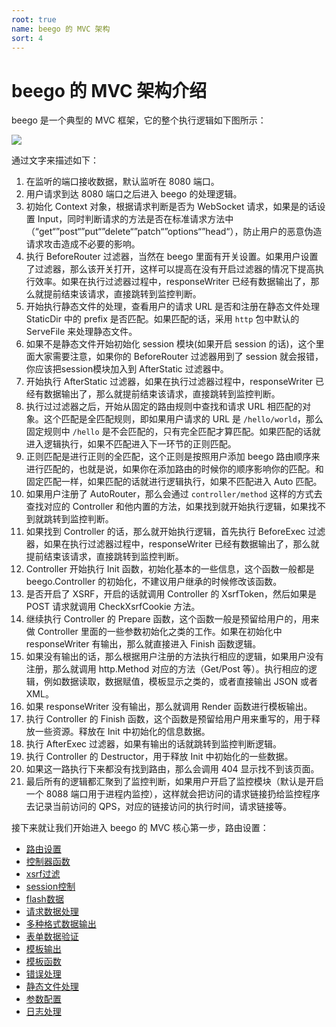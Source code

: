 ```yaml
---
root: true
name: beego 的 MVC 架构
sort: 4
---
```


# beego 的 MVC 架构介绍

beego 是一个典型的 MVC 框架，它的整个执行逻辑如下图所示：

![](../images/detail.png)

通过文字来描述如下：

1. 在监听的端口接收数据，默认监听在 8080 端口。
2. 用户请求到达 8080 端口之后进入 beego 的处理逻辑。
3. 初始化 Context 对象，根据请求判断是否为 WebSocket 请求，如果是的话设置 Input，同时判断请求的方法是否在标准请求方法中（“get“”post“”put“”delete“”patch“”options“”head“），防止用户的恶意伪造请求攻击造成不必要的影响。
4. 执行 BeforeRouter 过滤器，当然在 beego 里面有开关设置。如果用户设置了过滤器，那么该开关打开，这样可以提高在没有开启过滤器的情况下提高执行效率。如果在执行过滤器过程中，responseWriter 已经有数据输出了，那么就提前结束该请求，直接跳转到监控判断。
5. 开始执行静态文件的处理，查看用户的请求 URL 是否和注册在静态文件处理 StaticDir 中的 prefix 是否匹配。如果匹配的话，采用 `http` 包中默认的 ServeFile 来处理静态文件。
6. 如果不是静态文件开始初始化 session 模块(如果开启 session 的话)，这个里面大家需要注意，如果你的 BeforeRouter 过滤器用到了 session 就会报错，你应该把session模块加入到 AfterStatic 过滤器中。
7. 开始执行 AfterStatic 过滤器，如果在执行过滤器过程中，responseWriter 已经有数据输出了，那么就提前结束该请求，直接跳转到监控判断。
8. 执行过过滤器之后，开始从固定的路由规则中查找和请求 URL 相匹配的对象。这个匹配是全匹配规则，即如果用户请求的 URL 是 `/hello/world`，那么固定规则中 `/hello` 是不会匹配的，只有完全匹配才算匹配。如果匹配的话就进入逻辑执行，如果不匹配进入下一环节的正则匹配。
9. 正则匹配是进行正则的全匹配，这个正则是按照用户添加 beego 路由顺序来进行匹配的，也就是说，如果你在添加路由的时候你的顺序影响你的匹配。和固定匹配一样，如果匹配的话就进行逻辑执行，如果不匹配进入 Auto 匹配。
10. 如果用户注册了 AutoRouter，那么会通过 `controller/method` 这样的方式去查找对应的 Controller 和他内置的方法，如果找到就开始执行逻辑，如果找不到就跳转到监控判断。
11. 如果找到 Controller 的话，那么就开始执行逻辑，首先执行 BeforeExec 过滤器，如果在执行过滤器过程中，responseWriter 已经有数据输出了，那么就提前结束该请求，直接跳转到监控判断。
12. Controller 开始执行 Init 函数，初始化基本的一些信息，这个函数一般都是 beego.Controller 的初始化，不建议用户继承的时候修改该函数。
13. 是否开启了 XSRF，开启的话就调用 Controller 的 XsrfToken，然后如果是 POST 请求就调用 CheckXsrfCookie 方法。
14. 继续执行 Controller 的 Prepare 函数，这个函数一般是预留给用户的，用来做 Controller 里面的一些参数初始化之类的工作。如果在初始化中 responseWriter 有输出，那么就直接进入 Finish 函数逻辑。
15. 如果没有输出的话，那么根据用户注册的方法执行相应的逻辑，如果用户没有注册，那么就调用 http.Method 对应的方法（Get/Post 等）。执行相应的逻辑，例如数据读取，数据赋值，模板显示之类的，或者直接输出 JSON 或者 XML。
16. 如果 responseWriter 没有输出，那么就调用 Render 函数进行模板输出。
17. 执行 Controller 的 Finish 函数，这个函数是预留给用户用来重写的，用于释放一些资源。释放在 Init 中初始化的信息数据。
18. 执行 AfterExec 过滤器，如果有输出的话就跳转到监控判断逻辑。
18. 执行 Controller 的 Destructor，用于释放 Init 中初始化的一些数据。
19. 如果这一路执行下来都没有找到路由，那么会调用 404 显示找不到该页面。
20. 最后所有的逻辑都汇聚到了监控判断，如果用户开启了监控模块（默认是开启一个 8088 端口用于进程内监控），这样就会把访问的请求链接扔给监控程序去记录当前访问的 QPS，对应的链接访问的执行时间，请求链接等。

接下来就让我们开始进入 beego 的 MVC 核心第一步，路由设置：

- [路由设置](controller/router.md)
- [控制器函数](controller/controller.md)
- [xsrf过滤](controller/xsrf.md)
- [session控制](controller/session.md)
- [flash数据](controller/flash.md)
- [请求数据处理](controller/params.md)
- [多种格式数据输出](controller/jsonxml.md)
- [表单数据验证](controller/validation.md)
- [模板输出](view/view.md)
- [模板函数](view/template.md)
- [错误处理](controller/errors.md)
- [静态文件处理](view/static.md)
- [参数配置](controller/config.md)
- [日志处理](controller/logs.md)
